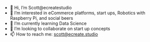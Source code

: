 - 👋 Hi, I’m Scott@ecreatestudio
- 👀 I’m interested in eCommerce platforms, start ups, Robotics with Raspberry Pi, and social beers
- 🌱 I’m currently learning Data Science
- 💞️ I’m looking to collaborate on start up concepts
- 📫 How to reach me: scott@ecreate.studio

<!---
ecreatestudio/ecreatestudio is a ✨ special ✨ repository because its `README.md` (this file) appears on your GitHub profile.
You can click the Preview link to take a look at your changes.
--->
